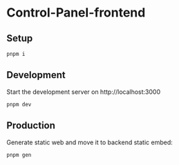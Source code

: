 # Control-Panel-frontend

## Setup

```shell
pnpm i
```

## Development

Start the development server on http://localhost:3000

```shell
pnpm dev
```

## Production

Generate static web and move it to backend static embed:

```shell
pnpm gen
```
